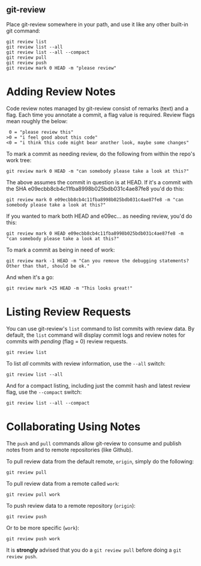 ## git-review

Place git-review somewhere in your path, and use it like any other built-in git command:

    git review list
    git review list --all
    git review list --all --compact
    git review pull
    git review push
    git review mark 0 HEAD -m "please review"

# Adding Review Notes

Code review notes managed by git-review consist of remarks (text) and a flag. Each time
you annotate a commit, a flag value is required. Review flags mean roughly the below:

     0 = "please review this"
    >0 = "i feel good about this code"
    <0 = "i think this code might bear another look, maybe some changes"

To mark a commit as needing review, do the following from within the repo's work tree:

    git review mark 0 HEAD -m "can somebody please take a look at this?"

The above assumes the commit in question is at HEAD. If it's a commit with the SHA e09ecbb8cb4c11fba8998b025bdb031c4ae87fe8
you'd do this:

    git review mark 0 e09ecbb8cb4c11fba8998b025bdb031c4ae87fe8 -m "can somebody please take a look at this?"

If you wanted to mark both HEAD and e09ec... as needing review, you'd do this:

    git review mark 0 HEAD e09ecbb8cb4c11fba8998b025bdb031c4ae87fe8 -m "can somebody please take a look at this?"

To mark a commit as being in need of work:

    git review mark -1 HEAD -m "Can you remove the debugging statements? Other than that, should be ok."

And when it's a go:

    git review mark +25 HEAD -m "This looks great!"


# Listing Review Requests

You can use git-review's ```list``` command to list commits with review data. By default, the ```list``` command
will display commit logs and review notes for commits with *pending* (flag = 0) review requests.

    git review list

To list *all* commits with review information, use the ```--all``` switch:

    git review list --all

And for a compact listing, including just the commit hash and latest review flag, use the ```--compact``` switch:

    git review list --all --compact

# Collaborating Using Notes

The ```push``` and ```pull``` commands allow git-review to consume and publish notes from and to remote repositories (like Github).

To pull review data from the default remote, ```origin```, simply do the following:

    git review pull

To pull review data from a remote called ```work```:

    git review pull work

To push review data to a remote repository (```origin```):

    git review push

Or to be more specific (```work```):

    git review push work

It is **strongly** advised that you do a ```git review pull``` before doing a ```git review push```.
